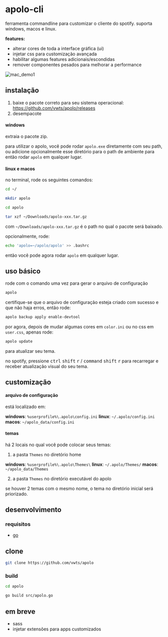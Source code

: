 # apolo-cli

ferramenta commandline para customizar o cliente do spotify.
suporta windows, macos e linux.

**features:**

- alterar cores de toda a interface gráfica (ui)
- injetar css para customização avançada
- habilitar algumas features adicionais/escondidas
- remover componentes pesados para melhorar a performance

![mac_demo1](https://i.imgur.com/8njve9b.png)

## instalação

1. baixe o pacote correto para seu sistema operacional: https://github.com/vwts/apolo/releases
2. desempacote

#### windows

extraia o pacote zip.

para utilizar o apolo, você pode rodar `apolo.exe` diretamente com seu path,
ou adicione opcionalmente esse diretório para o path de ambiente para então rodar `apolo` em qualquer lugar.

#### linux e macos

no terminal, rode os seguintes comandos:

```bash
cd ~/

mkdir apolo

cd apolo

tar xzf ~/Downloads/apolo-xxx.tar.gz
```

com `~/Downloads/apolo-xxx.tar.gz` é o path no qual o pacote será baixado.

opcionalmente, rode:

```bash
echo 'apolo=~/apolo/apolo' >> .bashrc
```

então você pode agora rodar `apolo` em qualquer lugar.

## uso básico

rode com o comando uma vez para gerar o arquivo de configuração

```bash
apolo
```

certifique-se que o arquivo de configuração esteja criado com sucesso e que não haja erros, então rode:

```bash
apolo backup apply enable-devtool
```

por agora, depois de mudar algumas cores em `color.ini` ou no css em `user.css`, apenas rode:

```bash
apolo update
```

para atualizar seu tema.

no spotify, pressione <kbd>ctrl</kbd> <kbd>shift</kbd> <kbd>r</kbd> / <kbd>command</kbd> <kbd>shift</kbd> <kbd>r</kbd> para recarregar e receber atualização visual do seu tema.

## customização

#### arquivo de configuração

está localizado em:

**windows**: `%userprofile%\.apolo\config.ini`
**linux**: `~/.apolo/config.ini`
**macos**: `~/apolo_data/config.ini`

#### temas

há 2 locais no qual você pode colocar seus temas:

1. a pasta `Themes` no diretório home

**windows**: `%userprofile%\.apolo\Themes\`
**linux**: `~/.apolo/Themes/`
**macos**: `~/apolo_data/Themes`

2. a pasta `Themes` no diretório executável do apolo

se houver 2 temas com o mesmo nome, o tema no diretório inicial será priorizado.

## desenvolvimento

### requisitos

- [go](https://golang.org/dl/)

## clone

```bash
git clone https://github.com/vwts/apolo
```

### build

```bash
cd apolo

go build src/apolo.go
```

## em breve

- sass
- injetar extensões para apps customizados
